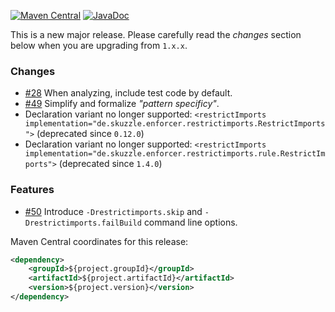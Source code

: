 [![Maven Central](https://img.shields.io/static/v1?label=MavenCentral&message=${project.version}&color=blue)](https://search.maven.org/artifact/${project.groupId}/${project.artifactId}/${project.version}/jar) [![JavaDoc](https://img.shields.io/static/v1?label=JavaDoc&message=${project.version}&color=orange)](http://www.javadoc.io/doc/${project.groupId}/${project.artifactId}/${project.version})

This is a new major release. Please carefully read the _changes_ section below when you are upgrading from `1.x.x`.

### Changes
* [#28](https://github.com/skuzzle/restrict-imports-enforcer-rule/issues/28) When analyzing, include test code by default.
* [#49](https://github.com/skuzzle/restrict-imports-enforcer-rule/issues/49) Simplify and formalize _"pattern specificy"_.
* Declaration variant no longer supported: `<restrictImports implementation="de.skuzzle.enforcer.restrictimports.RestrictImports">` (deprecated since `0.12.0`)
* Declaration variant no longer supported: `<restrictImports implementation="de.skuzzle.enforcer.restrictimports.rule.RestrictImports">` (deprecated since `1.4.0`)


### Features
* [#50](https://github.com/skuzzle/restrict-imports-enforcer-rule/issues/50) Introduce `-Drestrictimports.skip` and `-Drestrictimports.failBuild` command line options.


Maven Central coordinates for this release:

```xml
<dependency>
    <groupId>${project.groupId}</groupId>
    <artifactId>${project.artifactId}</artifactId>
    <version>${project.version}</version>
</dependency>
```